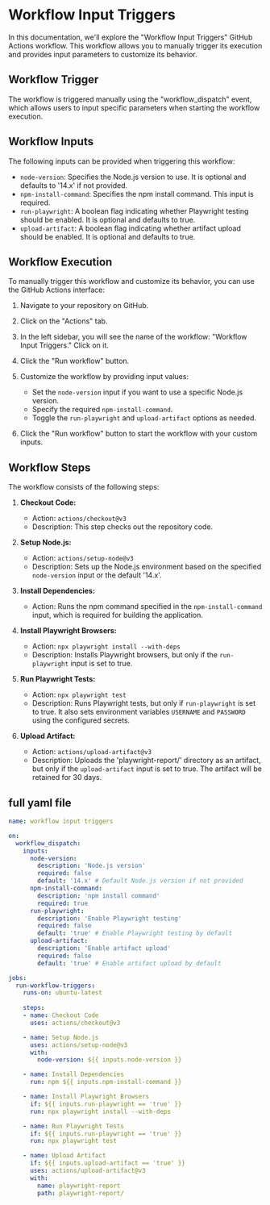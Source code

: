 # Workflow Input Triggers

In this documentation, we'll explore the "Workflow Input Triggers" GitHub Actions workflow. This workflow allows you to manually trigger its execution and provides input parameters to customize its behavior.

## Workflow Trigger

The workflow is triggered manually using the "workflow_dispatch" event, which allows users to input specific parameters when starting the workflow execution.

## Workflow Inputs

The following inputs can be provided when triggering this workflow:

- `node-version`: Specifies the Node.js version to use. It is optional and defaults to '14.x' if not provided.
- `npm-install-command`: Specifies the npm install command. This input is required.
- `run-playwright`: A boolean flag indicating whether Playwright testing should be enabled. It is optional and defaults to true.
- `upload-artifact`: A boolean flag indicating whether artifact upload should be enabled. It is optional and defaults to true.

## Workflow Execution

To manually trigger this workflow and customize its behavior, you can use the GitHub Actions interface:

1. Navigate to your repository on GitHub.

2. Click on the "Actions" tab.

3. In the left sidebar, you will see the name of the workflow: "Workflow Input Triggers." Click on it.

4. Click the "Run workflow" button.

5. Customize the workflow by providing input values:
   - Set the `node-version` input if you want to use a specific Node.js version.
   - Specify the required `npm-install-command`.
   - Toggle the `run-playwright` and `upload-artifact` options as needed.

6. Click the "Run workflow" button to start the workflow with your custom inputs.

## Workflow Steps

The workflow consists of the following steps:

1. **Checkout Code:**
   - Action: `actions/checkout@v3`
   - Description: This step checks out the repository code.

2. **Setup Node.js:**
   - Action: `actions/setup-node@v3`
   - Description: Sets up the Node.js environment based on the specified `node-version` input or the default '14.x'.

3. **Install Dependencies:**
   - Action: Runs the npm command specified in the `npm-install-command` input, which is required for building the application.

4. **Install Playwright Browsers:**
   - Action: `npx playwright install --with-deps`
   - Description: Installs Playwright browsers, but only if the `run-playwright` input is set to true.

5. **Run Playwright Tests:**
   - Action: `npx playwright test`
   - Description: Runs Playwright tests, but only if `run-playwright` is set to true. It also sets environment variables `USERNAME` and `PASSWORD` using the configured secrets.

6. **Upload Artifact:**
   - Action: `actions/upload-artifact@v3`
   - Description: Uploads the 'playwright-report/' directory as an artifact, but only if the `upload-artifact` input is set to true. The artifact will be retained for 30 days.


## full yaml file
```yaml
name: workflow input triggers

on:
  workflow_dispatch:
    inputs:
      node-version:
        description: 'Node.js version'
        required: false
        default: '14.x' # Default Node.js version if not provided
      npm-install-command:
        description: 'npm install command'
        required: true
      run-playwright:
        description: 'Enable Playwright testing'
        required: false
        default: 'true' # Enable Playwright testing by default
      upload-artifact:
        description: 'Enable artifact upload'
        required: false
        default: 'true' # Enable artifact upload by default

jobs:
  run-workflow-triggers:
    runs-on: ubuntu-latest
    
    steps:
    - name: Checkout Code
      uses: actions/checkout@v3

    - name: Setup Node.js
      uses: actions/setup-node@v3
      with:
        node-version: ${{ inputs.node-version }}

    - name: Install Dependencies
      run: npm ${{ inputs.npm-install-command }}

    - name: Install Playwright Browsers
      if: ${{ inputs.run-playwright == 'true' }}
      run: npx playwright install --with-deps

    - name: Run Playwright Tests
      if: ${{ inputs.run-playwright == 'true' }}
      run: npx playwright test

    - name: Upload Artifact
      if: ${{ inputs.upload-artifact == 'true' }}
      uses: actions/upload-artifact@v3
      with:
        name: playwright-report
        path: playwright-report/
```
